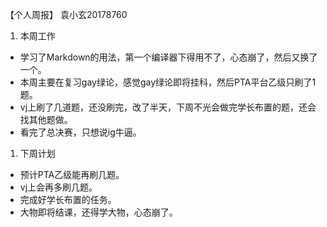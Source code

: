 【个人周报】 袁小玄20178760

1. 本周工作

- 学习了Markdown的用法，第一个编译器下得用不了，心态崩了，然后又换了一个。
- 本周主要在复习gay绿论，感觉gay绿论即将挂科，然后PTA平台乙级只刷了1题。
- vj上刷了几道题，还没刷完，改了半天，下周不光会做完学长布置的题，还会找其他题做。
- 看完了总决赛，只想说ig牛逼。

1. 下周计划

- 预计PTA乙级能再刷几题。
- vj上会再多刷几题。
- 完成好学长布置的任务。
- 大物即将结课，还得学大物，心态崩了。
